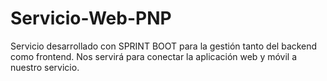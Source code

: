 # Servicio-Web-PNP
Servicio desarrollado con SPRINT BOOT para la gestión tanto del backend como frontend.
Nos servirá para conectar la aplicación web y móvil a nuestro servicio.

